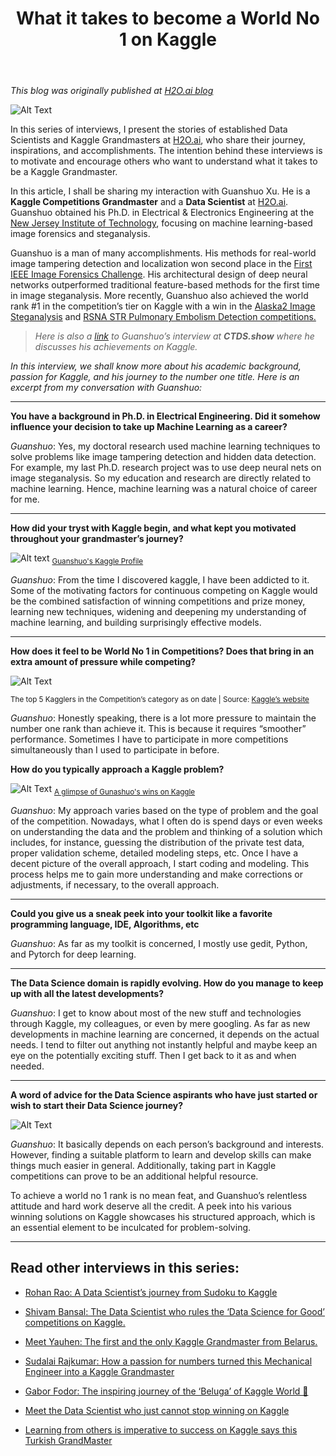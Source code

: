 ﻿---
toc: false
layout: post
description:  In conversation with Guanshuo Xu - A Data Scientist, Kaggle Competitions Grandmaster(Rank 1), and a Ph.D. in Electrical Engineering.
comments: true
categories: [Kaggle]
image: images/2021-05-03-What it takes to become a World No 1 on Kaggle/0.png
show_image: true
show_tags: true
title: "What it takes to become a World No 1 on Kaggle"

---
*This blog was originally published at [H2O.ai blog](https://www.h2o.ai/blog/what-it-takes-to-become-a-world-no-1-on-kaggle/)*

![Alt Text](https://cdn-images-1.medium.com/max/3200/1*r4WH96j4QN3PxFygPByYkA.png)

In this series of interviews, I present the stories of established Data Scientists and Kaggle Grandmasters at [H2O.ai](https://www.h2o.ai/), who share their journey, inspirations, and accomplishments. The intention behind these interviews is to motivate and encourage others who want to understand what it takes to be a Kaggle Grandmaster.

In this article, I shall be sharing my interaction with Guanshuo Xu. He is a **Kaggle Competitions Grandmaster** and a **Data Scientist** at [H2O.ai](https://www.h2o.ai/). Guanshuo obtained his Ph.D. in Electrical & Electronics Engineering at the [New Jersey Institute of Technology](https://www.linkedin.com/school/njit/), focusing on machine learning-based image forensics and steganalysis.

Guanshuo is a man of many accomplishments. His methods for real-world image tampering detection and localization won second place in the [First IEEE Image Forensics Challenge](http://www.grip.unina.it/images/wifs2013/Ranking_Phase1.pdf). His architectural design of deep neural networks outperformed traditional feature-based methods for the first time in image steganalysis. More recently, Guanshuo also achieved the world rank #1 in the competition’s tier on Kaggle with a win in the [Alaska2 Image Steganalysis](https://www.kaggle.com/c/alaska2-image-steganalysis) and [RSNA STR Pulmonary Embolism Detection competitions.](https://www.kaggle.com/c/rsna-str-pulmonary-embolism-detection)
>  *Here is also a [link](https://www.youtube.com/watch?v=lkUhibNLMNk) to Guanshuo’s interview at **CTDS.show** where he discusses his achievements on Kaggle.*

*In this interview, we shall know more about his academic background, passion for Kaggle, and his journey to the number one title. Here is an excerpt from my conversation with Guanshuo:*

---


**You have a background in Ph.D. in Electrical Engineering. Did it somehow influence your decision to take up Machine Learning as a career?**

*Guanshuo*: Yes, my doctoral research used machine learning techniques to solve problems like image tampering detection and hidden data detection. For example, my last Ph.D. research project was to use deep neural nets on image steganalysis. So my education and research are directly related to machine learning. Hence, machine learning was a natural choice of career for me.

---

**How did your tryst with Kaggle begin, and what kept you motivated throughout your grandmaster’s journey?**

![Alt text](https://cdn-images-1.medium.com/max/2000/1*ZYeY6_LI2lqvazbBbo0g2g.png)
<sub>[Guanshuo's Kaggle Profile](https://www.kaggle.com/wowfattie/competitions)</sub>


*Guanshuo*: From the time I discovered kaggle, I have been addicted to it. Some of the motivating factors for continuous competing on Kaggle would be the combined satisfaction of winning competitions and prize money, learning new techniques, widening and deepening my understanding of machine learning, and building surprisingly effective models.

---

**How does it feel to be World No 1 in Competitions? Does that bring in an extra amount of pressure while competing?**

![Alt Text](https://cdn-images-1.medium.com/max/2000/1*2WvRn4wGUVUsRz9GncpSQQ.png)

<sub>The top 5 Kagglers in the Competition’s category as on date | Source: [Kaggle’s website](https://www.kaggle.com/rankings)

*Guanshuo*: Honestly speaking, there is a lot more pressure to maintain the number one rank than achieve it. This is because it requires “smoother” performance. Sometimes I have to participate in more competitions simultaneously than I used to participate in before.

**How do you typically approach a Kaggle problem?**

![Alt Text](https://cdn-images-1.medium.com/max/2000/1*aVpsNQ44W5wtuObaoFdnoQ.png)
<sub>[A glimpse of Gunashuo's wins on Kaggle](https://www.kaggle.com/wowfattie/competitions)</sub>

*Guanshuo*: My approach varies based on the type of problem and the goal of the competition. Nowadays, what I often do is spend days or even weeks on understanding the data and the problem and thinking of a solution which includes, for instance, guessing the distribution of the private test data, proper validation scheme, detailed modeling steps, etc. Once I have a decent picture of the overall approach, I start coding and modeling. This process helps me to gain more understanding and make corrections or adjustments, if necessary, to the overall approach.

---

**Could you give us a sneak peek into your toolkit like a favorite programming language, IDE, Algorithms, etc**

*Guanshuo*: As far as my toolkit is concerned, I mostly use gedit, Python, and Pytorch for deep learning.

---

**The Data Science domain is rapidly evolving. How do you manage to keep up with all the latest developments?**

*Guanshuo*: I get to know about most of the new stuff and technologies through Kaggle, my colleagues, or even by mere googling. As far as new developments in machine learning are concerned, it depends on the actual needs. I tend to filter out anything not instantly helpful and maybe keep an eye on the potentially exciting stuff. Then I get back to it as and when needed.

---

**A word of advice for the Data Science aspirants who have just started or wish to start their Data Science journey?**

![Alt Text](https://cdn-images-1.medium.com/max/2000/1*F-o-aTY6wHb3YZwFy7Cq5A.jpeg)

*Guanshuo*: It basically depends on each person’s background and interests. However, finding a suitable platform to learn and develop skills can make things much easier in general. Additionally, taking part in Kaggle competitions can prove to be an additional helpful resource.

To achieve a world no 1 rank is no mean feat, and Guanshuo’s relentless attitude and hard work deserve all the credit. A peek into his various winning solutions on Kaggle showcases his structured approach, which is an essential element to be inculcated for problem-solving.

---

## Read other interviews in this series:

* [Rohan Rao: A Data Scientist’s journey from Sudoku to Kaggle](https://towardsdatascience.com/a-data-scientists-journey-from-sudoku-to-kaggle-120876b7fa33)

* [Shivam Bansal: The Data Scientist who rules the ‘Data Science for Good’ competitions on Kaggle.](https://towardsdatascience.com/the-data-scientist-who-rules-the-data-science-for-good-competitions-on-kaggle-ab436595a29f)

* [Meet Yauhen: The first and the only Kaggle Grandmaster from Belarus.](https://towardsdatascience.com/meet-yauhen-the-first-and-the-only-kaggle-grandmaster-from-belarus-ee6ae3c86c65)

* [Sudalai Rajkumar: How a passion for numbers turned this Mechanical Engineer into a Kaggle Grandmaster](https://towardsdatascience.com/how-a-passion-for-numbers-turned-this-mechanical-engineer-into-a-kaggle-grandmaster-8b1ae218afc)

* [Gabor Fodor: The inspiring journey of the ‘Beluga’ of Kaggle World 🐋](https://towardsdatascience.com/the-inspiring-journey-of-the-beluga-of-kaggle-world-5409e740a21b?sk=a500e2014feb175eae520931ff43b419)

* [Meet the Data Scientist who just cannot stop winning on Kaggle](https://towardsdatascience.com/meet-the-data-scientist-who-just-cannot-stop-winning-on-kaggle-dfc0e6fe88f8?sk=bd58ca871ab26ab13917b338020c4a0c)

* [Learning from others is imperative to success on Kaggle says this Turkish GrandMaster](https://towardsdatascience.com/learning-from-others-is-imperative-to-success-on-kaggle-says-this-turkish-grandmaster-d8b5bf28ac87?sk=940c646515035c18aca050bab1469364)



